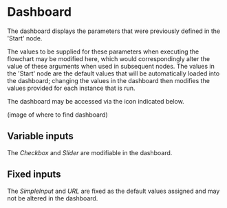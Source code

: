 # Dashboard

The dashboard displays the parameters that were previously defined in the 'Start' node. 

The values to be supplied for these parameters when executing the flowchart may be modified here, which would correspondingly alter the value of these arguments when used in subsequent nodes. The values in the 'Start' node are the default values that will be automatically loaded into the dashboard; changing the values in the dashboard then modifies the values provided for each instance that is run.

The dashboard may be accessed via the icon indicated below.

(image of where to find dashboard)

## Variable inputs

The _Checkbox_ and _Slider_ are modifiable in the dashboard. 

## Fixed inputs

The _SimpleInput_ and _URL_ are fixed as the default values assigned and may not be altered in the dashboard.





